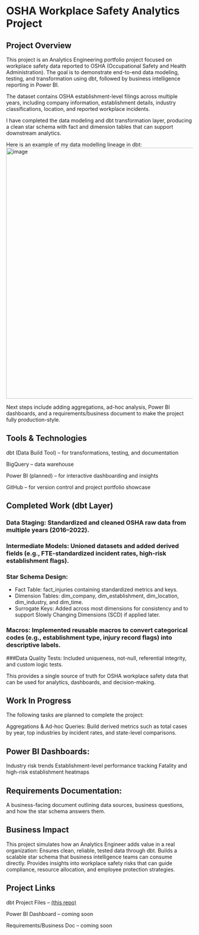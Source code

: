 # OSHA Workplace Safety Analytics Project
## Project Overview
This project is an Analytics Engineering portfolio project focused on workplace safety data reported to OSHA (Occupational Safety and Health Administration). The goal is to demonstrate end-to-end data modeling, testing, and transformation using dbt, followed by business intelligence reporting in Power BI.

The dataset contains OSHA establishment-level filings across multiple years, including company information, establishment details, industry classifications, location, and reported workplace incidents.

I have completed the data modeling and dbt transformation layer, producing a clean star schema with fact and dimension tables that can support downstream analytics.

Here is an example of my data modelling lineage in dbt:
<img width="1302" height="677" alt="image" src="https://github.com/user-attachments/assets/06ef940a-ca7d-411a-babb-7de309ed3b20" />



Next steps include adding aggregations, ad-hoc analysis, Power BI dashboards, and a requirements/business document to make the project fully production-style.

## Tools & Technologies

dbt (Data Build Tool) – for transformations, testing, and documentation

BigQuery – data warehouse

Power BI (planned) – for interactive dashboarding and insights

GitHub – for version control and project portfolio showcase

## Completed Work (dbt Layer)

### Data Staging: Standardized and cleaned OSHA raw data from multiple years (2016–2022).
### Intermediate Models: Unioned datasets and added derived fields (e.g., FTE-standardized incident rates, high-risk establishment flags).
### Star Schema Design:
- Fact Table: fact_injuries containing standardized metrics and keys.
- Dimension Tables: dim_company, dim_establishment, dim_location, dim_industry, and dim_time.
- Surrogate Keys: Added across most dimensions for consistency and to support Slowly Changing Dimensions (SCD) if applied later.
### Macros: Implemented reusable macros to convert categorical codes (e.g., establishment type, injury record flags) into descriptive labels.
###Data Quality Tests: Included uniqueness, not-null, referential integrity, and custom logic tests.

This provides a single source of truth for OSHA workplace safety data that can be used for analytics, dashboards, and decision-making.

## Work In Progress

The following tasks are planned to complete the project:

Aggregations & Ad-hoc Queries: Build derived metrics such as total cases by year, top industries by incident rates, and state-level comparisons.

## Power BI Dashboards:
Industry risk trends
Establishment-level performance tracking
Fatality and high-risk establishment heatmaps

## Requirements Documentation: 
A business-facing document outlining data sources, business questions, and how the star schema answers them.

## Business Impact
This project simulates how an Analytics Engineer adds value in a real organization:
Ensures clean, reliable, tested data through dbt.
Builds a scalable star schema that business intelligence teams can consume directly.
Provides insights into workplace safety risks that can guide compliance, resource allocation, and employee protection strategies.

## Project Links

dbt Project Files – [(this repo)](https://github.com/student320/osha_analytics_engineering/tree/main/osha_analytics)

Power BI Dashboard – coming soon

Requirements/Business Doc – coming soon
